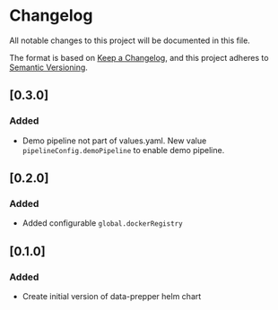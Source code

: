# Changelog
All notable changes to this project will be documented in this file.

The format is based on [Keep a Changelog](https://keepachangelog.com/en/1.1.0/),
and this project adheres to [Semantic Versioning](https://semver.org/spec/v2.0.0.html).

## [0.3.0]
### Added
- Demo pipeline not part of values.yaml. New value `pipelineConfig.demoPipeline` to enable demo pipeline.

## [0.2.0]
### Added
- Added configurable `global.dockerRegistry`

## [0.1.0]
### Added
- Create initial version of data-prepper helm chart

